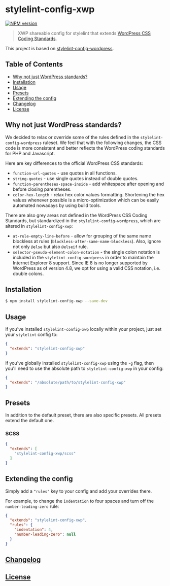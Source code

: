 # stylelint-config-xwp
[![NPM version](http://img.shields.io/npm/v/stylelint-config-xwp.svg)](https://www.npmjs.org/package/stylelint-config-xwp)

> XWP shareable config for stylelint that extends [WordPress CSS Coding Standards](https://make.wordpress.org/core/handbook/best-practices/coding-standards/css/).

This project is based on [stylelint-config-wordpress](https://github.com/WordPress-Coding-Standards/stylelint-config-wordpress).

## Table of Contents

-   [Why not just WordPress standards?](#why-not-just-wordpress-standards)
-   [Installation](#installation)
-   [Usage](#usage)
-   [Presets](#presets)
-   [Extending the config](#extending-the-config)
-   [Changelog](#changelog)
-   [License](#license)

## Why not just WordPress standards?

We decided to relax or override some of the rules defined in the `stylelint-config-wordpress` ruleset.
We feel that with the following changes, the CSS code is more consistent and better reflects the WordPress coding standards for PHP and Javascript.

Here are key differences to the official WordPress CSS standards:

* `function-url-quotes` - use quotes in all functions.
* `string-quotes` - use single quotes instead of double quotes.
* `function-parentheses-space-inside` - add whitespace after opening and before closing parentheses.
* `color-hex-length` - relax hex color values formatting. Shortening the hex values whenever possible is a micro-optimization which can be easily automated nowadays by using build tools.

There are also grey areas not defined in the WordPress CSS Coding Standards, but standardized in the `stylelint-config-wordpress`, which are altered in `stylelint-config-xwp`:

* `at-rule-empty-line-before` - allow for grouping of the same name blockless at rules (`blockless-after-same-name-blockless`). Also, ignore not only `@else` but also `@elseif` rule.
* `selector-pseudo-element-colon-notation` - the single colon notation is included in the `stylelint-config-wordpress` in order to maintain the Internet Explorer 8 support. Since IE 8 is no longer supported by WordPress as of version 4.8, we opt for using a valid CSS notation, i.e. double colons.

## Installation

```bash
$ npm install stylelint-config-xwp --save-dev
```

## Usage

If you've installed `stylelint-config-xwp` locally within your project, just set your `stylelint` config to:

```json
{
  "extends": "stylelint-config-xwp"
}
```

If you've globally installed `stylelint-config-xwp` using the `-g` flag, then you'll need to use the absolute path to `stylelint-config-xwp` in your config:

```json
{
  "extends": "/absolute/path/to/stylelint-config-xwp"
}
```

## Presets

In addition to the default preset, there are also specific presets. All presets extend the default one.

### SCSS

```json
{
  "extends": [
    "stylelint-config-xwp/scss"
  ]
}
```

## Extending the config

Simply add a `"rules"` key to your config and add your overrides there.

For example, to change the `indentation` to four spaces and turn off the `number-leading-zero` rule:


```json
{
  "extends": "stylelint-config-xwp",
  "rules": {
    "indentation": 4,
    "number-leading-zero": null
  }
}
```

## [Changelog](CHANGELOG.md)

## [License](LICENSE)
